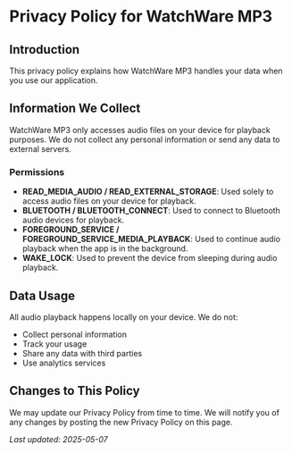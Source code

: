 # Privacy Policy for WatchWare MP3

## Introduction
This privacy policy explains how WatchWare MP3 handles your data when you use our application.

## Information We Collect
WatchWare MP3 only accesses audio files on your device for playback purposes. We do not collect any personal information or send any data to external servers.

### Permissions
- **READ_MEDIA_AUDIO / READ_EXTERNAL_STORAGE**: Used solely to access audio files on your device for playback.
- **BLUETOOTH / BLUETOOTH_CONNECT**: Used to connect to Bluetooth audio devices for playback.
- **FOREGROUND_SERVICE / FOREGROUND_SERVICE_MEDIA_PLAYBACK**: Used to continue audio playback when the app is in the background.
- **WAKE_LOCK**: Used to prevent the device from sleeping during audio playback.

## Data Usage
All audio playback happens locally on your device. We do not:
- Collect personal information
- Track your usage
- Share any data with third parties
- Use analytics services

## Changes to This Policy
We may update our Privacy Policy from time to time. We will notify you of any changes by posting the new Privacy Policy on this page.

*Last updated: 2025-05-07*
